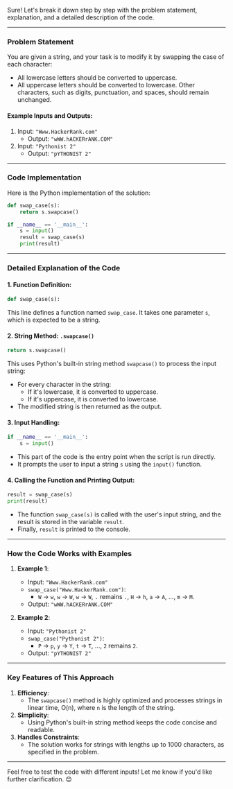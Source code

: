 Sure! Let's break it down step by step with the problem statement, explanation, and a detailed description of the code.

---

### **Problem Statement**
You are given a string, and your task is to modify it by swapping the case of each character:
- All lowercase letters should be converted to uppercase.
- All uppercase letters should be converted to lowercase.
Other characters, such as digits, punctuation, and spaces, should remain unchanged.

#### **Example Inputs and Outputs:**
1. Input: `"Www.HackerRank.com"`
   - Output: `"wWW.hACKERrANK.COM"`
2. Input: `"Pythonist 2"`
   - Output: `"pYTHONIST 2"`

---

### **Code Implementation**
Here is the Python implementation of the solution:

```python
def swap_case(s):
    return s.swapcase()

if __name__ == '__main__':
    s = input()
    result = swap_case(s)
    print(result)
```

---

### **Detailed Explanation of the Code**
#### **1. Function Definition**:
```python
def swap_case(s):
```
This line defines a function named `swap_case`. It takes one parameter `s`, which is expected to be a string.

#### **2. String Method: `.swapcase()`**
```python
return s.swapcase()
```
This uses Python's built-in string method `swapcase()` to process the input string:
- For every character in the string:
  - If it's lowercase, it is converted to uppercase.
  - If it's uppercase, it is converted to lowercase.
- The modified string is then returned as the output.

#### **3. Input Handling**:
```python
if __name__ == '__main__':
    s = input()
```
- This part of the code is the entry point when the script is run directly.
- It prompts the user to input a string `s` using the `input()` function.

#### **4. Calling the Function and Printing Output**:
```python
result = swap_case(s)
print(result)
```
- The function `swap_case(s)` is called with the user's input string, and the result is stored in the variable `result`.
- Finally, `result` is printed to the console.

---

### **How the Code Works with Examples**
1. **Example 1**:
   - Input: `"Www.HackerRank.com"`
   - `swap_case("Www.HackerRank.com")`:
     - `W` → `w`, `w` → `W`, `w` → `W`, `.` remains `.`, `H` → `h`, `a` → `A`, ..., `m` → `M`.
   - Output: `"wWW.hACKERrANK.COM"`

2. **Example 2**:
   - Input: `"Pythonist 2"`
   - `swap_case("Pythonist 2")`:
     - `P` → `p`, `y` → `Y`, `t` → `T`, ..., `2` remains `2`.
   - Output: `"pYTHONIST 2"`

---

### **Key Features of This Approach**
1. **Efficiency**:
   - The `swapcase()` method is highly optimized and processes strings in linear time, O(n), where `n` is the length of the string.
2. **Simplicity**:
   - Using Python's built-in string method keeps the code concise and readable.
3. **Handles Constraints**:
   - The solution works for strings with lengths up to 1000 characters, as specified in the problem.

---

Feel free to test the code with different inputs! Let me know if you'd like further clarification. 😊
